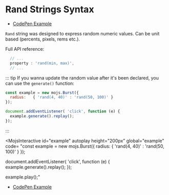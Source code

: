 # Rand Strings Syntax

- [CodePen Example](https://codepen.io/sandstedt/pen/dyXevEE?editors=0010)

`Rand` string was designed to express random numeric values. Can be unit based (percents, pixels, rems etc.).


Full API reference:

```javascript
  // ...
  property : 'rand(min, max)',
  // ...

```

::: tip
If you wanna update the random value after it's been declared, you can use the `generate()` function:
```js
const example = new mojs.Burst({
  radius:   { 'rand(4, 40)' : 'rand(50, 100)' }
});

document.addEventListener( 'click', function (e) {
  example.generate().replay();
});
```
:::

<MojsInteractive
  id="example"
  autoplay
  height="200px"
  global="example"
  code=
"const example = new mojs.Burst({
  radius:   { 'rand(4, 40)' : 'rand(50, 100)' }
});

document.addEventListener( 'click', function (e) {
  example.generate().replay();
});

example.play();"
>
</MojsInteractive>

- [CodePen Example](https://codepen.io/sandstedt/pen/dyXevEE?editors=0010)

